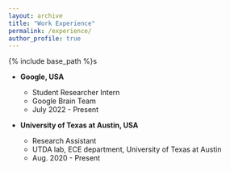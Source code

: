 ```yaml
---
layout: archive
title: "Work Experience"
permalink: /experience/
author_profile: true
---
```


{% include base_path %}s

* **Google, USA**
  * Student Researcher Intern
  * Google Brain Team
  * July 2022 - Present

* **University of Texas at Austin, USA**
  * Research Assistant 
  * UTDA lab, ECE department, University of Texas at Austin
  * Aug. 2020 - Present

